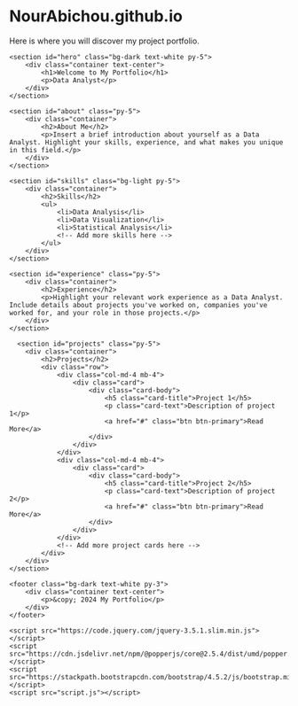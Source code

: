 # NourAbichou.github.io
Here is where you will discover my project portfolio.
<!DOCTYPE html>
<html lang="en">
<head>
    <meta charset="UTF-8">
    <meta name="viewport" content="width=device-width, initial-scale=1.0">
    <title>My Portfolio</title>
    <link rel="stylesheet" href="https://stackpath.bootstrapcdn.com/bootstrap/4.5.2/css/bootstrap.min.css">
    <link rel="stylesheet" href="styles.css">
</head>
<body>
    
    <section id="hero" class="bg-dark text-white py-5">
        <div class="container text-center">
            <h1>Welcome to My Portfolio</h1>
            <p>Data Analyst</p>
        </div>
    </section>

    <section id="about" class="py-5">
        <div class="container">
            <h2>About Me</h2>
            <p>Insert a brief introduction about yourself as a Data Analyst. Highlight your skills, experience, and what makes you unique in this field.</p>
        </div>
    </section>

    <section id="skills" class="bg-light py-5">
        <div class="container">
            <h2>Skills</h2>
            <ul>
                <li>Data Analysis</li>
                <li>Data Visualization</li>
                <li>Statistical Analysis</li>
                <!-- Add more skills here -->
            </ul>
        </div>
    </section>

    <section id="experience" class="py-5">
        <div class="container">
            <h2>Experience</h2>
            <p>Highlight your relevant work experience as a Data Analyst. Include details about projects you've worked on, companies you've worked for, and your role in those projects.</p>
        </div>
    </section>

      <section id="projects" class="py-5">
        <div class="container">
            <h2>Projects</h2>
            <div class="row">
                <div class="col-md-4 mb-4">
                    <div class="card">
                        <div class="card-body">
                            <h5 class="card-title">Project 1</h5>
                            <p class="card-text">Description of project 1</p>
                            <a href="#" class="btn btn-primary">Read More</a>
                        </div>
                    </div>
                </div>
                <div class="col-md-4 mb-4">
                    <div class="card">
                        <div class="card-body">
                            <h5 class="card-title">Project 2</h5>
                            <p class="card-text">Description of project 2</p>
                            <a href="#" class="btn btn-primary">Read More</a>
                        </div>
                    </div>
                </div>
                <!-- Add more project cards here -->
            </div>
        </div>
    </section>

    <footer class="bg-dark text-white py-3">
        <div class="container text-center">
            <p>&copy; 2024 My Portfolio</p>
        </div>
    </footer>

    <script src="https://code.jquery.com/jquery-3.5.1.slim.min.js"></script>
    <script src="https://cdn.jsdelivr.net/npm/@popperjs/core@2.5.4/dist/umd/popper.min.js"></script>
    <script src="https://stackpath.bootstrapcdn.com/bootstrap/4.5.2/js/bootstrap.min.js"></script>
    <script src="script.js"></script>
</body>
</html>
